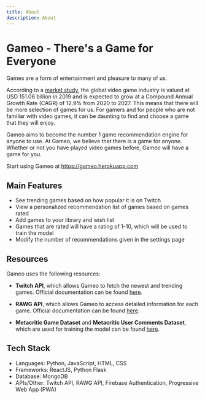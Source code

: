 ```yaml
---
title: About
description: About
---
```


# Gameo - There's a Game for Everyone

Games are a form of entertainment and pleasure to many of us.

According to a [market study](https://www.grandviewresearch.com/industry-analysis/video-game-market#:~:text=The%20global%20video%20game%20market,key%20factors%20driving%20the%20growth), the global video game industry is valued at USD 151.06 billion in 2019 and is expected to grow at a Compound Annual Growth Rate (CAGR) of 12.9% from 2020 to 2027. This means that there will be more selection of games for us. For gamers and for people who are not familiar with video games, it can be daunting to find and choose a game that they will enjoy.

Gameo aims to become the number 1 game recommendation engine for anyone to use. At Gameo, we believe that there is a game for anyone. Whether or not you have played video games before, Gameo will have a game for you.

Start using Gameo at https://gameo.herokuapp.com

## Main Features

- See trending games based on how popular it is on Twitch
- View a personalized recommendation list of games based on games rated
- Add games to your library and wish list
- Games that are rated will have a rating of 1-10, which will be used to train the model
- Modify the number of recommendations given in the settings page

## Resources

Gameo uses the following resources:

- **Twitch API**, which allows Gameo to fetch the newest and trending games. Official documentation can be found [here](https://dev.twitch.tv/docs/api/).

- **RAWG API**, which allows Gameo to access detailed information for each game. Official documentation can be found [here](https://rawg.io/apidocs).

- **Metacritic Game Dataset** and **Metacritic User Comments Dataset**, which are used for training the model can be found [here](https://www.kaggle.com/dahlia25/metacritic-video-game-comments).

## Tech Stack

- Languages: Python, JavaScript, HTML, CSS
- Frameworks: ReactJS, Python Flask
- Database: MongoDB
- APIs/Other: Twitch API, RAWG API, Firebase Authentication, Progressive Web App (PWA)
